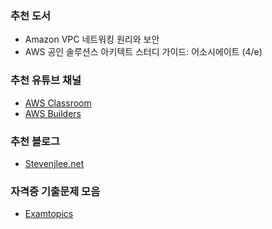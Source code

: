 
### 추천 도서
- Amazon VPC 네트워킹 원리와 보안
- AWS 공인 솔루션스 아키텍트 스터디 가이드: 어소시에이트 (4/e)

### 추천 유튜브 채널
- [AWS Classroom](https://www.youtube.com/@AWSClassroom/videos)
- [AWS Builders](https://www.youtube.com/playlist?list=PLORxAVAC5fUU7cywJX6ilucVIhxwwfxei)

### 추천 블로그
- [Stevenjlee.net](https://www.stevenjlee.net/)

### 자격증 기출문제 모음
- [Examtopics](https://www.examtopics.com/exams/amazon/)